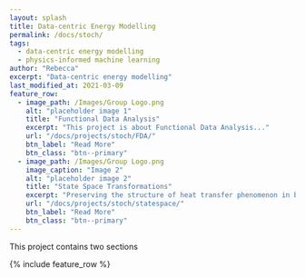 ```yaml
---
layout: splash
title: Data-centric Energy Modelling
permalink: /docs/stoch/
tags:
  - data-centric energy modelling
  - physics-informed machine learning
author: "Rebecca"
excerpt: "Data-centric energy modelling"
last_modified_at: 2021-03-09
feature_row:
  - image_path: /Images/Group Logo.png
    alt: "placeholder image 1"
    title: "Functional Data Analysis"
    excerpt: "This project is about Functional Data Analysis..."
    url: "/docs/projects/stoch/FDA/"
    btn_label: "Read More"
    btn_class: "btn--primary"
  - image_path: /Images/Group Logo.png
    image_caption: "Image 2"
    alt: "placeholder image 2"
    title: "State Space Transformations"
    excerpt: "Preserving the structure of heat transfer phenomenon in building components for reuse in the efficient modeling of subsequent components."
    url: "/docs/projects/stoch/statespace/"
    btn_label: "Read More"
    btn_class: "btn--primary"
---
```




This project contains two sections

{% include feature_row %}
